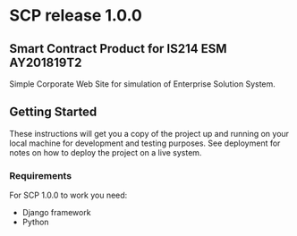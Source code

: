 # SCP release 1.0.0

## Smart Contract Product for IS214 ESM AY201819T2

Simple Corporate Web Site for simulation of Enterprise Solution System.

## Getting Started

These instructions will get you a copy of the project up and running on your local machine for development and testing purposes. See deployment for notes on how to deploy the project on a live system.

### Requirements

For SCP 1.0.0 to work you need:

* Django framework
* Python
